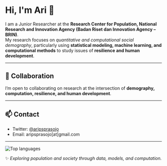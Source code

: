 # Hi, I'm Ari 👋  

I am a Junior Researcher at the **Research Center for Population, National Research and Innovation Agency (Badan Riset dan Innovation Agency – BRIN)**.  
My research focuses on *quantitative and computational social demography*, particularly using **statistical modeling, machine learning, and computational methods** to study issues of **resilience and human development**.  

---

## 👯 Collaboration  
I’m open to collaborating on research at the intersection of **demography, computation, resilience, and human development**.  

---

## 📫 Contact  
- Twitter: [@aripsprasojo](https://twitter.com/aripsprasojo)  
- Email: aripsprasojo[at]gmail.com  

---

![Top languages](https://github-readme-stats.vercel.app/api/top-langs/?username=aripurwantosp&hide=html,jupyter%20notebook,JavaScript,PostScript,SCSS,Less&layout=compact&langs_count=10)  

✨ *Exploring population and society through data, models, and computation.*  
